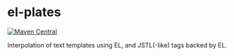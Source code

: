 # el-plates
[![Maven Central](https://img.shields.io/maven-central/v/com.brentcroft.tools/el-plates.svg?label=Maven%20Central)](https://search.maven.org/search?q=g:%22com.brentcroft.tools%22%20AND%20a:%22el-plates%22)

Interpolation of text templates using EL, and JSTL(-like) tags backed by EL.
